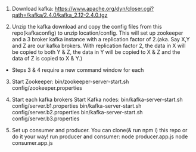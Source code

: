 1. Download kafka:
  https://www.apache.org/dyn/closer.cgi?path=/kafka/2.4.0/kafka_2.12-2.4.0.tgz

2. Unzip the kafka download and copy the config files from this repo(kafkaconfig) to unzip location/config. This will set up zookeeper and a 3 broker kafka instance with a replication factor of 2.(aka. Say X,Y and Z are our kafka brokers. With replication factor 2, the data in X will be copied to both Y & Z, the data in Y will be copied to X & Z and the data of Z is copied to X & Y.)

* Steps 3 & 4 require a new command window for each
3. Start Zookeeper:
bin/zookeeper-server-start.sh config/zookeeper.properties

4. Start each kafka brokers
Start Kafka nodes:
bin/kafka-server-start.sh config/server.b1.properties
bin/kafka-server-start.sh config/server.b2.properties
bin/kafka-server-start.sh config/server.b3.properties

5. Set up consumer and producer. You can clone(& run npm i) this repo or do it your way!
run producer and consumer:
node producer.app.js
node consumer.app.js